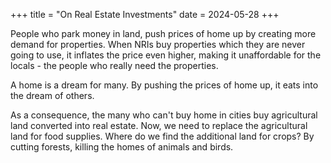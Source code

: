 +++
title = "On Real Estate Investments"
date = 2024-05-28
+++

People who park money in land, push prices of home up by creating more demand for properties.
When NRIs buy properties which they are never going to use, it inflates the price even higher, making it unaffordable for the locals - the people who really need the properties.

A home is a dream for many. 
By pushing the prices of home up, it eats into the dream of others.

As a consequence, the many who can't buy home in cities buy agricultural land converted into real estate.
Now, we need to replace the agricultural land for food supplies. 
Where do we find the additional land for crops? By cutting forests, killing the homes of animals and birds.
